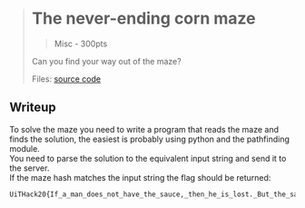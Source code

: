> # The never-ending corn maze
> > Misc - 300pts
> 
> Can you find your way out of the maze? 
> 
> Files: 
> [source code](./src/)

## Writeup

To solve the maze you need to write a program that reads the maze and finds the solution, the easiest is probably using python and the pathfinding module. \
You need to parse the solution to the equivalent input string and send it to the server. \
If the maze hash matches the input string the flag should be returned:

```
UiTHack20{If_a_man_does_not_have_the_sauce,_then_he_is_lost._But_the_same_man_can_be_lost_in_the_sauce}
```
